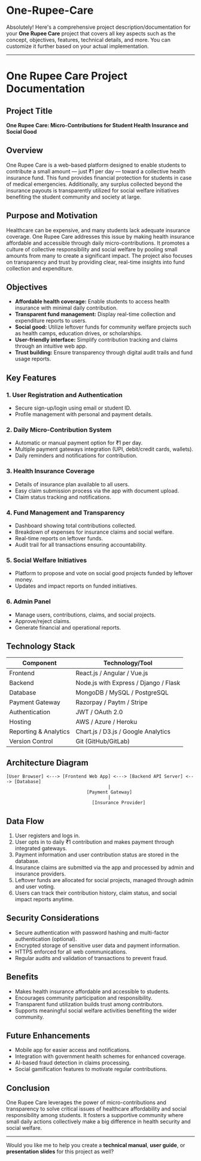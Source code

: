 # One-Rupee-Care
Absolutely! Here's a comprehensive project description/documentation for your **One Rupee Care** project that covers all key aspects such as the concept, objectives, features, technical details, and more. You can customize it further based on your actual implementation.

---

# One Rupee Care Project Documentation

## Project Title

**One Rupee Care: Micro-Contributions for Student Health Insurance and Social Good**

## Overview

One Rupee Care is a web-based platform designed to enable students to contribute a small amount — just ₹1 per day — toward a collective health insurance fund. This fund provides financial protection for students in case of medical emergencies. Additionally, any surplus collected beyond the insurance payouts is transparently utilized for social welfare initiatives benefiting the student community and society at large.

## Purpose and Motivation

Healthcare can be expensive, and many students lack adequate insurance coverage. One Rupee Care addresses this issue by making health insurance affordable and accessible through daily micro-contributions. It promotes a culture of collective responsibility and social welfare by pooling small amounts from many to create a significant impact. The project also focuses on transparency and trust by providing clear, real-time insights into fund collection and expenditure.

## Objectives

* **Affordable health coverage:** Enable students to access health insurance with minimal daily contribution.
* **Transparent fund management:** Display real-time collection and expenditure reports to users.
* **Social good:** Utilize leftover funds for community welfare projects such as health camps, education drives, or scholarships.
* **User-friendly interface:** Simplify contribution tracking and claims through an intuitive web app.
* **Trust building:** Ensure transparency through digital audit trails and fund usage reports.

## Key Features

### 1. User Registration and Authentication

* Secure sign-up/login using email or student ID.
* Profile management with personal and payment details.

### 2. Daily Micro-Contribution System

* Automatic or manual payment option for ₹1 per day.
* Multiple payment gateways integration (UPI, debit/credit cards, wallets).
* Daily reminders and notifications for contribution.

### 3. Health Insurance Coverage

* Details of insurance plan available to all users.
* Easy claim submission process via the app with document upload.
* Claim status tracking and notifications.

### 4. Fund Management and Transparency

* Dashboard showing total contributions collected.
* Breakdown of expenses for insurance claims and social welfare.
* Real-time reports on leftover funds.
* Audit trail for all transactions ensuring accountability.

### 5. Social Welfare Initiatives

* Platform to propose and vote on social good projects funded by leftover money.
* Updates and impact reports on funded initiatives.

### 6. Admin Panel

* Manage users, contributions, claims, and social projects.
* Approve/reject claims.
* Generate financial and operational reports.

## Technology Stack

| Component             | Technology/Tool                       |
| --------------------- | ------------------------------------- |
| Frontend              | React.js / Angular / Vue.js           |
| Backend               | Node.js with Express / Django / Flask |
| Database              | MongoDB / MySQL / PostgreSQL          |
| Payment Gateway       | Razorpay / Paytm / Stripe             |
| Authentication        | JWT / OAuth 2.0                       |
| Hosting               | AWS / Azure / Heroku                  |
| Reporting & Analytics | Chart.js / D3.js / Google Analytics   |
| Version Control       | Git (GitHub/GitLab)                   |

## Architecture Diagram

```
[User Browser] <---> [Frontend Web App] <---> [Backend API Server] <---> [Database]
                                      |
                              [Payment Gateway]
                                      |
                                [Insurance Provider]
```

## Data Flow

1. User registers and logs in.
2. User opts in to daily ₹1 contribution and makes payment through integrated gateways.
3. Payment information and user contribution status are stored in the database.
4. Insurance claims are submitted via the app and processed by admin and insurance providers.
5. Leftover funds are allocated for social projects, managed through admin and user voting.
6. Users can track their contribution history, claim status, and social impact reports anytime.

## Security Considerations

* Secure authentication with password hashing and multi-factor authentication (optional).
* Encrypted storage of sensitive user data and payment information.
* HTTPS enforced for all web communications.
* Regular audits and validation of transactions to prevent fraud.

## Benefits

* Makes health insurance affordable and accessible to students.
* Encourages community participation and responsibility.
* Transparent fund utilization builds trust among contributors.
* Supports meaningful social welfare activities benefiting the wider community.

## Future Enhancements

* Mobile app for easier access and notifications.
* Integration with government health schemes for enhanced coverage.
* AI-based fraud detection in claims processing.
* Social gamification features to motivate regular contributions.

## Conclusion

One Rupee Care leverages the power of micro-contributions and transparency to solve critical issues of healthcare affordability and social responsibility among students. It fosters a supportive community where small daily actions collectively make a big difference in health security and social welfare.

---

Would you like me to help you create a **technical manual**, **user guide**, or **presentation slides** for this project as well?
